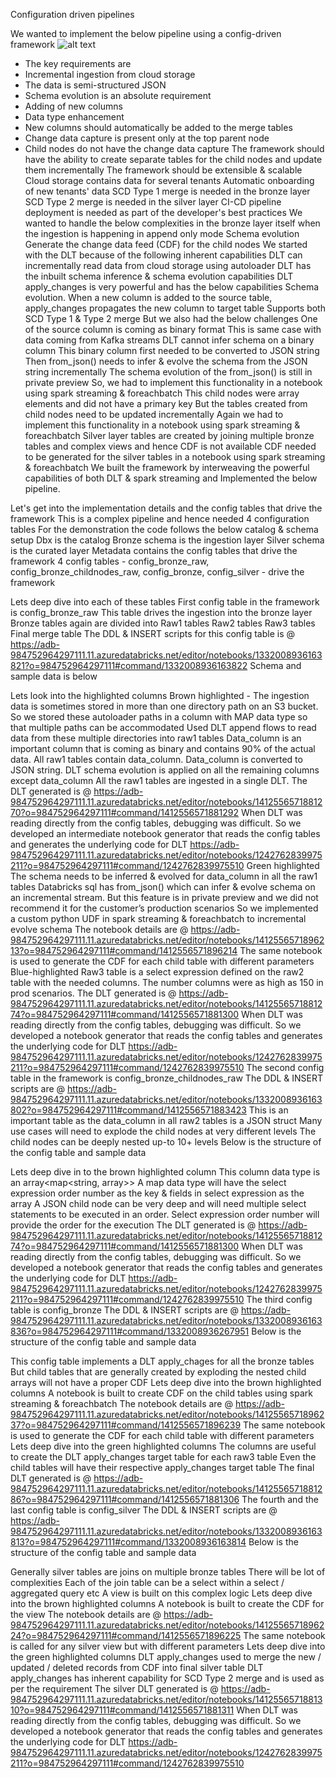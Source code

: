 Configuration driven pipelines

We wanted to implement the below pipeline using a config-driven framework
![alt text](https://github.com/srinivasadmala/databricks-blogposts/blob/config_driven_framework_blogathon_fy26_h1/Lakeflow-config-driven-framework/Images/pipeline_design.png)

* The key requirements are 
 * Incremental ingestion from cloud storage
 * The data is semi-structured JSON
 * Schema evolution is an absolute requirement
  * Adding of new columns
  * Data type enhancement
  * New columns should automatically be added to the merge tables
 * Change data capture is present only at the top parent node
 * Child nodes do not have the change data capture
The framework should have the ability to create separate tables for the child nodes and update them incrementally
The framework should be extensible & scalable
Cloud storage contains data for several tenants
Automatic onboarding of new tenants' data 
SCD Type 1 merge is needed in the bronze layer
SCD Type 2 merge is needed in the silver layer
CI-CD pipeline deployment is needed as part of the developer's best practices 
We wanted to handle the below complexities in the bronze layer itself when the ingestion is happening in append only mode
Schema evolution
Generate the change data feed (CDF) for the child nodes
We started with the DLT because of the following inherent capabilities
DLT can incrementally read data from cloud storage using autoloader
DLT has the inbuilt schema inference & schema evolution capabilities
DLT apply_changes is very powerful and has the below capabilities
Schema evolution. When a new column is added to the source table, apply_changes propagates the new column to target table
Supports both SCD Type 1 & Type 2 merge
But we also had the below challenges
One of the source column is coming as binary format
This is same case with data coming from Kafka streams
DLT cannot infer schema on a binary column
This binary column first needed to be converted to JSON string
Then from_json() needs to infer & evolve the schema from the JSON string incrementally
The schema evolution of the from_json() is still in private preview
So, we had to implement this functionality in a notebook using spark streaming & foreachbatch
This child nodes were array elements and did not have a primary key
But the tables created from child nodes need to be updated incrementally
Again we had to implement this functionality in a notebook using spark streaming & foreachbatch
Silver layer tables are created by joining multiple bronze tables and complex views and hence CDF is not available
CDF needed to be generated for the silver tables in a notebook using spark streaming & foreachbatch
We built the framework by interweaving the powerful capabilities of both DLT & spark streaming and Implemented the below pipeline. 

Let's get into the implementation details and the config tables that drive the framework
This is a complex pipeline and hence needed 4 configuration tables
For the demonstration the code follows the below catalog & schema setup
Dbx is  the catalog
Bronze schema is the ingestion layer
Silver schema is the curated layer
Metadata contains the config tables that drive the framework
4 config tables - config_bronze_raw, config_bronze_childnodes_raw, config_bronze, config_silver - drive the framework 

Lets deep dive into each of these tables
First config table in the framework is config_bronze_raw
This table drives the ingestion into the bronze layer
Bronze tables again are divided into
Raw1 tables 
Raw2 tables
Raw3 tables
Final merge table
The DDL & INSERT scripts for this config table is @  https://adb-984752964297111.11.azuredatabricks.net/editor/notebooks/1332008936163821?o=984752964297111#command/1332008936163822
Schema and sample data is below

Lets look into the highlighted columns
Brown highlighted - 
The ingestion data is sometimes stored in more than one directory path on an S3 bucket. So we stored these autoloader paths in a column with MAP data type so that multiple paths can be accommodated
Used DLT append flows to read data from these multiple directories into raw1 tables
Data_column is an important column that is coming as binary and contains 90% of the actual data. All raw1 tables contain data_column. Data_column is converted to JSON string. 
DLT schema evolution is applied on all the remaining columns except data_column
All the raw1 tables are ingested in a single DLT. 
The DLT generated is @ https://adb-984752964297111.11.azuredatabricks.net/editor/notebooks/1412556571881270?o=984752964297111#command/1412556571881292 
When DLT was reading directly from the config tables, debugging was difficult. So we developed an intermediate notebook generator  that reads the config tables and generates the underlying code for DLT https://adb-984752964297111.11.azuredatabricks.net/editor/notebooks/1242762839975211?o=984752964297111#command/1242762839975510 
Green highlighted
The schema needs to be inferred & evolved for data_column in all the raw1 tables
Databricks sql has from_json() which can infer & evolve schema on an incremental stream. But this feature is in  private preview and we did not recommend it for the customer’s production scenarios
So we implemented a custom python UDF in  spark streaming & foreachbatch to incremental evolve schema
The notebook details are @ https://adb-984752964297111.11.azuredatabricks.net/editor/notebooks/1412556571896213?o=984752964297111#command/1412556571896214
The same notebook is used to generate the CDF for each child table with different parameters
Blue-highlighted
Raw3 table is a select expression defined on the raw2 table with the needed columns. The number columns were as high as 150 in prod scenarios.
The DLT generated is @ https://adb-984752964297111.11.azuredatabricks.net/editor/notebooks/1412556571881274?o=984752964297111#command/1412556571881300 
When DLT was reading directly from the config tables, debugging was difficult. So we developed a notebook generator  that reads the config tables and generates the underlying code for DLT https://adb-984752964297111.11.azuredatabricks.net/editor/notebooks/1242762839975211?o=984752964297111#command/1242762839975510 
The second config table in the framework is config_bronze_childnodes_raw
The DDL & INSERT scripts are @ https://adb-984752964297111.11.azuredatabricks.net/editor/notebooks/1332008936163802?o=984752964297111#command/1412556571883423 
This is an important table as the data_column in all raw2 tables is a JSON struct
Many use cases will need to explode the child nodes at very different levels
The child nodes can be deeply nested up-to 10+ levels
Below is the structure of the config table and sample data


Lets deep dive in to the brown highlighted column
This column data type is an array<map<string, array>>
A map data type will have the select expression order number as the key & fields in select expression as the array
A JSON child node can be very deep and will need multiple select statements to be executed in an order.
Select expression order number will provide the order for the execution
The DLT generated is @ https://adb-984752964297111.11.azuredatabricks.net/editor/notebooks/1412556571881274?o=984752964297111#command/1412556571881300 
When DLT was reading directly from the config tables, debugging was difficult. So we developed a notebook generator  that reads the config tables and generates the underlying code for DLT https://adb-984752964297111.11.azuredatabricks.net/editor/notebooks/1242762839975211?o=984752964297111#command/1242762839975510 
The third config table is config_bronze
The DDL & INSERT scripts are @ https://adb-984752964297111.11.azuredatabricks.net/editor/notebooks/1332008936163836?o=984752964297111#command/1332008936267951
Below is the structure of the config table and sample data

This config table implements a DLT apply_chages for all  the bronze tables
But child tables that are generally created by exploding the nested child arrays will not have a proper CDF
Lets deep dive into the brown highlighted columns
A notebook is built to create CDF on the child tables using spark streaming & foreachbatch
The notebook details are @ https://adb-984752964297111.11.azuredatabricks.net/editor/notebooks/1412556571896237?o=984752964297111#command/1412556571896239 
The same notebook is used to generate the CDF for each child table with different parameters
Lets deep dive into the green highlighted columns
The columns are useful to create the DLT apply_changes target table for each raw3 table
Even the child tables will have their respective apply_changes target table
The final DLT generated is @ https://adb-984752964297111.11.azuredatabricks.net/editor/notebooks/1412556571881286?o=984752964297111#command/1412556571881306 
The fourth and the last config table is config_silver
The DDL & INSERT scripts are @ https://adb-984752964297111.11.azuredatabricks.net/editor/notebooks/1332008936163813?o=984752964297111#command/1332008936163814 
Below is the structure of the config table and sample data
 
Generally silver tables are joins on multiple bronze tables
There will be lot of complexities
Each of the join table can be a select within a select / aggregated query etc
A view is built on this complex logic
Lets deep dive into the brown highlighted columns
A notebook is built to create the CDF for the view
The notebook details are @ https://adb-984752964297111.11.azuredatabricks.net/editor/notebooks/1412556571896224?o=984752964297111#command/1412556571896225
The same notebook is called for any silver view but with different parameters
Lets deep dive into the green highlighted columns
DLT apply_changes used to merge the new / updated / deleted records from CDF into final silver table
DLT apply_changes has inherent capability for SCD Type 2 merge and is used as per the requirement
The silver DLT generated is @ https://adb-984752964297111.11.azuredatabricks.net/editor/notebooks/1412556571881310?o=984752964297111#command/1412556571881311 
When DLT was reading directly from the config tables, debugging was difficult. So we developed a notebook generator  that reads the config tables and generates the underlying code for DLT https://adb-984752964297111.11.azuredatabricks.net/editor/notebooks/1242762839975211?o=984752964297111#command/1242762839975510 


